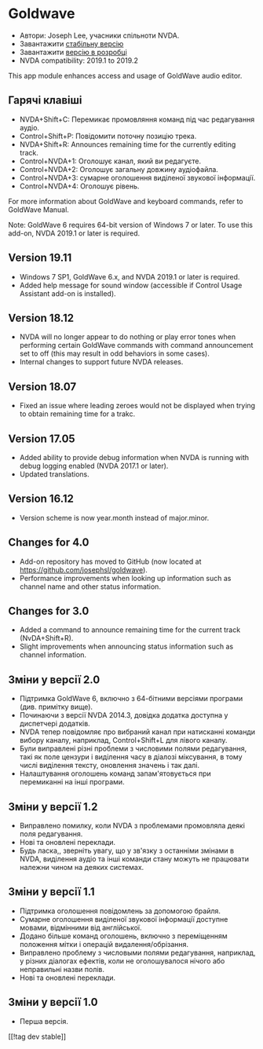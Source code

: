 # Goldwave #

* Автори: Joseph Lee, учасники спільноти NVDA.
* Завантажити [стабільну версію][1]
* Завантажити [версію в розробці][2]
* NVDA compatibility: 2019.1 to 2019.2

This app module enhances access and usage of GoldWave audio editor.

## Гарячі клавіші ##

* NVDA+Shift+C: Перемикає промовляння команд під час редагування аудіо.
* Control+Shift+P: Повідомити поточну позицію трека.
* NVDA+Shift+R: Announces remaining time for the currently editing track.
* Control+NVDA+1: Оголошує канал, який ви редагуєте.
* Control+NVDA+2: Оголошує загальну довжину аудіофайла.
* Control+NVDA+3: сумарне оголошення виділеної звукової інформації.
* Control+NVDA+4: Оголошує рівень.

For more information about GoldWave and keyboard commands, refer to GoldWave
Manual.

Note: GoldWave 6 requires 64-bit version of Windows 7 or later. To use this
add-on, NVDA 2019.1 or later is required.

## Version 19.11

* Windows 7 SP1, GoldWave 6.x, and NVDA 2019.1 or later is required.
* Added help message for sound window (accessible if Control Usage Assistant
  add-on is installed).

## Version 18.12

* NVDA will no longer appear to do nothing or play error tones when
  performing certain GoldWave commands with command announcement set to off
  (this may result in odd behaviors in some cases).
* Internal changes to support future NVDA releases.

## Version 18.07

* Fixed an issue where leading zeroes would not be displayed when trying to
  obtain remaining time for a trakc.

## Version 17.05

* Added ability to provide debug information when NVDA is running with debug
  logging enabled (NVDA 2017.1 or later).
* Updated translations.

## Version 16.12

* Version scheme is now year.month instead of major.minor.

## Changes for 4.0

* Add-on repository has moved to GitHub (now located at
  https://github.com/josephsl/goldwave).
* Performance improvements when looking up information such as channel name
  and other status information.

## Changes for 3.0

* Added a command to announce remaining time for the current track
  (NvDA+Shift+R).
* Slight improvements when announcing status information such as channel
  information.

## Зміни у версії 2.0

* Підтримка GoldWave 6, включно з 64-бітними версіями програми
  (див. примітку вище).
* Починаючи з версії NVDA 2014.3, довідка додатка доступна у диспетчері
  додатків.
* NVDA тепер повідомляє про вибраний канал при натисканні команди вибору
  каналу, наприклад, Control+Shift+L для лівого каналу.
* Були виправлені різні проблеми з числовими полями редагування, такі як
  поле цензури і виділення часу в діалозі міксування, в тому числі виділення
  тексту, оновлення значень і так далі.
* Налаштування оголошень команд запам'ятовується при перемиканні на інші
  програми.

## Зміни у версії 1.2

* Виправлено помилку, коли NVDA з проблемами промовляла деякі поля
  редагування.
* Нові та оновлені переклади.
* Будь ласка,, зверніть увагу, що у зв'язку з останніми змінами в NVDA,
  виділення аудіо та інші команди стану можуть не працювати належни чином на
  деяких системах.

## Зміни у версії 1.1

* Підтримка оголошення повідомлень за допомогою брайля.
* Сумарне оголошення виділеної звукової інформації доступне мовами,
  відмінними від англійської.
* Додано більше команд оголошень, включно з переміщенням положення мітки і
  операцій видалення/обрізання.
* Виправлено проблему з числовыми полями редагування, наприклад, у різних
  діалогах ефектів, коли не оголошувалося нічого або неправильні назви
  полів.
* Нові та оновлені переклади.

## Зміни у версії 1.0

* Перша версія.

[[!tag dev stable]]

[1]: https://addons.nvda-project.org/files/get.php?file=gwv

[2]: https://addons.nvda-project.org/files/get.php?file=gwv-dev
